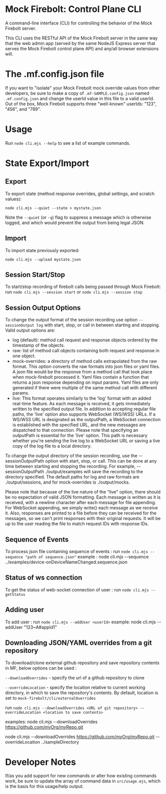 Mock Firebolt: Control Plane CLI
================================

A command-line interface (CLI) for controlling the behavior of the Mock Firebolt server.

This CLI uses the RESTful API of the Mock Firebolt server in the same way that the web admin app (served by the same NodeJS Express server that serves the Mock Firebolt control plane API) and any/all browser extensions will.

# The .mf.config.json file

If you want to "isolate" your Mock Firebolt mock override values from other developers, be sure to make a copy of `.mf-SAMPLE.config.json`
named `.mf.config.json` and change the userId value in this file to a valid userId. Out of the box, Mock Firebolt supports three "well-known"
userIds: "123", "456", and "789".

# Usage

Run `node cli.mjs --help` to see a list of example commands.

# State Export/Import

## Export

To export state (method response overrides, global settings, and scratch values):

```
node cli.mjs --quiet --state > mystate.json
```

Note the `--quiet` (or `-q`) flag to suppress a message which is otherwise logged, and which would prevent the output from being legal JSON.

## Import

To import state previously exported:

```
node cli.mjs --upload mystate.json
```

## Session Start/Stop

To start/stop recording of firebolt calls being passed through Mock Firebolt:
run `node cli.mjs --session start` or `node cli.mjs --session stop`

## Session Output Options

To change the output format of the session recording use option
`--sessionOutput log` 
with start, stop, or call in between starting and stopping.
Valid output options are:

- log (default): method call request and response objects ordered by the timestamp of the objects.
- raw: list of method call objects containing both request and response in one object.
- mock-overrides: a directory of method calls extrapolated from the raw format. This option converts the raw formats into json files or yaml files. A json file would be the response from a method call that took place when mock-firebolt processed it. Yaml files contain a function that returns a json response depending on input params. Yaml files are only generated if there were multiple of the same method call with different params.
- live: This format operates similarly to the 'log' format with an added real-time feature. As each message is received, it gets immediately written to the specified output file. In addition to accepting regular file paths, the 'live' option also supports WebSocket (WS/WSS) URLs. If a WS/WSS URL is designated as the outputPath, a WebSocket connection is established with the specified URL, and the new messages are dispatched to that connection. Please note that specifying an outputPath is essential for the 'live' option. This path is necessary whether you're sending the live log to a WebSocket URL or saving a live copy of the log file to a local directory.

To change the output directory of the session recording, use the --sessionOutputPath option with start, stop, or call. This can be done at any time between starting and stopping the recording. For example, --sessionOutputPath ./output/examples will save the recording to the directory specified. The default paths for log and raw formats are ./output/sessions, and for mock-overrides is ./output/mocks.

Please note that because of the live nature of the "live" option, there should be no expectation of valid JSON formatting. Each message is written as it is received, with a newline character after each message for file appending. For WebSocket appending, we simply write() each message as we receive it. Also, responses are printed to a file before they can be received for the messages, so we can't print responses with their original requests. It will be up to the user reading the file to match request IDs with response IDs.

## Sequence of Events

To process json file containing sequence of events :
run `node cli.mjs --sequence "path of sequence.json"`
example : node cli.mjs --sequence ../examples/device-onDeviceNameChanged.sequence.json

## Status of ws connection

To get the status of web-socket connection of user :
run `node cli.mjs --getStatus`

## Adding user

To add user :
run `node cli.mjs --addUser <userId>`
example: node cli.mjs --addUser "123~A#appId1"

## Downloading JSON/YAML overrides from a git repository

To download/clone external github repository and save repository contents in MF, below options can be used :

`--downloadOverrides` - specify the url of a github repository to clone

`--overrideLocation` - specify the location relative to current working directory, in which to save the repository's contents. By default, location is set to `mock-firebolt/cli/externalOverrides`

run `node cli.mjs --downloadOverrides <URL of git repository> --overrideLocation <location to save contents>`

examples: 
node cli.mjs --downloadOverrides https://github.com/myOrg/myRepo.git

node cli.mjs --downloadOverrides https://github.com/myOrg/myRepo.git --overrideLocation ../sampleDirectory

# Developer Notes

If/as you add support for new commands or alter how existing commands work, be sure to update the array of command data in `src/usage.mjs`, which is the basis for this usage/help output.
